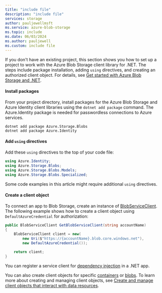 ```yaml
---
title: "include file"
description: "include file"
services: storage
author: pauljewellmsft
ms.service: azure-blob-storage
ms.topic: include
ms.date: 06/03/2024
ms.author: pauljewell
ms.custom: include file
---
```


If you don't have an existing project, this section shows you how to set up a project to work with the Azure Blob Storage client library for .NET. The steps include package installation, adding `using` directives, and creating an authorized client object. For details, see [Get started with Azure Blob Storage and .NET](../../articles/storage/blobs/storage-blob-dotnet-get-started.md).

#### Install packages

From your project directory, install packages for the Azure Blob Storage and Azure Identity client libraries using the `dotnet add package` command. The Azure.Identity package is needed for passwordless connections to Azure services.

```dotnetcli
dotnet add package Azure.Storage.Blobs
dotnet add package Azure.Identity
```

#### Add `using` directives

Add these `using` directives to the top of your code file:

```csharp
using Azure.Identity;
using Azure.Storage.Blobs;
using Azure.Storage.Blobs.Models;
using Azure.Storage.Blobs.Specialized;
```

Some code examples in this article might require additional `using` directives.

#### Create a client object

To connect an app to Blob Storage, create an instance of [BlobServiceClient](/dotnet/api/azure.storage.blobs.blobserviceclient). The following example shows how to create a client object using `DefaultAzureCredential` for authorization:

```csharp
public BlobServiceClient GetBlobServiceClient(string accountName)
{
    BlobServiceClient client = new(
        new Uri($"https://{accountName}.blob.core.windows.net"),
        new DefaultAzureCredential());

    return client;
}
```

You can register a service client for [dependency injection](/dotnet/azure/sdk/dependency-injection) in a .NET app.

You can also create client objects for specific [containers](../../articles/storage/blobs/storage-blob-client-management.md#create-a-blobcontainerclient-object) or [blobs](../../articles/storage/blobs/storage-blob-client-management.md#create-a-blobclient-object). To learn more about creating and managing client objects, see [Create and manage client objects that interact with data resources](../../articles/storage/blobs/storage-blob-client-management.md).

